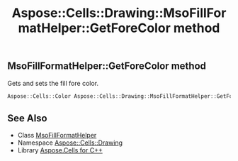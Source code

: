 ﻿---
title: Aspose::Cells::Drawing::MsoFillFormatHelper::GetForeColor method
linktitle: GetForeColor
second_title: Aspose.Cells for C++ API Reference
description: 'Aspose::Cells::Drawing::MsoFillFormatHelper::GetForeColor method. Gets and sets the fill fore color in C++.'
type: docs
weight: 600
url: /cpp/aspose.cells.drawing/msofillformathelper/getforecolor/
---
## MsoFillFormatHelper::GetForeColor method


Gets and sets the fill fore color.

```cpp
Aspose::Cells::Color Aspose::Cells::Drawing::MsoFillFormatHelper::GetForeColor()
```

## See Also

* Class [MsoFillFormatHelper](../)
* Namespace [Aspose::Cells::Drawing](../../)
* Library [Aspose.Cells for C++](../../../)
